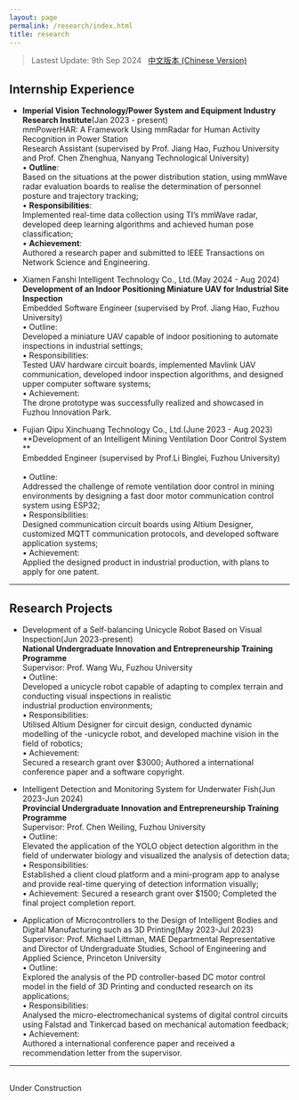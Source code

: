 ```yaml
---
layout: page
permalink: /research/index.html
title: research
---
```


> Lastest Update: 9th Sep 2024 &nbsp; [中文版本 (Chinese Version)](https://jiachenghuang.com/file/research-zh/)

## Internship Experience

- **Imperial Vision Technology/Power System and Equipment Industry Research Institute**(Jan 2023 - present)
<br>mmPowerHAR: A Framework Using mmRadar for Human Activity Recognition in Power Station
<br>Research Assistant (supervised by Prof. Jiang Hao, Fuzhou University and Prof. Chen Zhenghua, Nanyang Technological University) 
<br>• **Outline**:  
Based on the situations at the power distribution station, using mmWave radar evaluation boards to realise the determination of 
personnel posture and trajectory tracking; 
<br>• **Responsibilities**:  
Implemented real-time data collection using TI’s mmWave radar, developed deep learning algorithms and achieved human pose 
classification; 
<br>• **Achievement**:  
Authored a research paper and submitted to IEEE Transactions on Network Science and Engineering. 

- Xiamen Fanshi Intelligent Technology Co., Ltd.(May 2024 - Aug 2024)
<br>**Development of an Indoor Positioning Miniature UAV for Industrial Site Inspection** 
<br>Embedded Software Engineer (supervised by Prof. Jiang Hao, Fuzhou University) 
<br>• Outline:  
Developed a miniature UAV capable of indoor positioning to automate inspections in industrial settings; 
<br>• Responsibilities:  
Tested UAV hardware circuit boards, implemented Mavlink UAV communication, developed indoor inspection algorithms, and 
designed upper computer software systems; 
<br>• Achievement:  
The drone prototype was successfully realized and showcased in Fuzhou Innovation Park. 

- Fujian Qipu Xinchuang Technology Co., Ltd.(June 2023 - Aug 2023) 
<br>**Development of an Intelligent Mining Ventilation Door Control System **
<br>Embedded Engineer (supervised by Prof.Li Binglei, Fuzhou University)  
<br>• Outline:  
Addressed the challenge of remote ventilation door control in mining environments by designing a fast door motor 
communication control system using ESP32; 
<br>• Responsibilities:  
Designed communication circuit boards using Altium Designer, customized MQTT communication protocols, and developed 
software application systems; 
<br>• Achievement:  
Applied the designed product in industrial production, with plans to apply for one patent. 

---

## Research Projects

- Development of a Self-balancing Unicycle Robot Based on Visual Inspection(Jun 2023-present)
<br>**National Undergraduate Innovation and Entrepreneurship Training Programme**
<br>Supervisor: Prof. Wang Wu, Fuzhou University 
<br>• Outline:  
Developed a unicycle robot capable of adapting to complex terrain and conducting visual inspections in realistic                
industrial production environments; 
<br>• Responsibilities:  
Utilised Altium Designer for circuit design, conducted dynamic modelling of the -unicycle robot, and developed machine vision 
in the field of robotics; 
<br>• Achievement:  
Secured a research grant over $3000; Authored a international conference paper and a software copyright. 

- Intelligent Detection and Monitoring System for Underwater Fish(Jun 2023-Jun 2024) 
<br>**Provincial Undergraduate Innovation and Entrepreneurship Training Programme**
<br>Supervisor: Prof. Chen Weiling, Fuzhou University 
<br>• Outline:  
Elevated the application of the YOLO object detection algorithm in the field of underwater biology and visualized the analysis 
of detection data; 
<br>• Responsibilities:  
Established a client cloud platform and a mini-program app to analyse and provide real-time querying of detection information 
visually; 
<br>• Achievement: 
Secured a research grant over $1500; Completed the final project completion report. 

- Application of Microcontrollers to the Design of Intelligent Bodies and Digital Manufacturing such as 3D Printing(May 2023-Jul 2023) 
<br>Supervisor: Prof. Michael Littman, MAE Departmental Representative and Director of Undergraduate Studies, School of Engineering 
and Applied Science, Princeton University 
<br>• Outline:  
Explored the analysis of the PD controller-based DC motor control model in the field of 3D Printing and conducted research on 
its applications; 
<br>• Responsibilities:  
Analysed the micro-electromechanical systems of digital control circuits using Falstad and Tinkercad based on mechanical 
automation feedback; 
<br>• Achievement:  
Authored a international conference paper and received a recommendation letter from the supervisor.
---

<br>Under Construction
